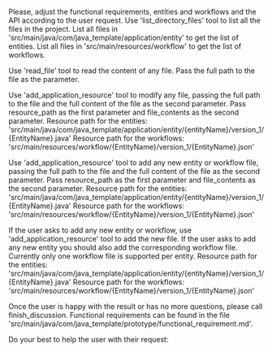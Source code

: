 Please, adjust the functional requirements, entities and workflows and the API according to the user request. 
Use 'list_directory_files' tool to list all the files in the project. 
List all files in 'src/main/java/com/java_template/application/entity' to get the list of entities.
List all files in 'src/main/resources/workflow' to get the list of workflows.

Use 'read_file' tool to read the content of any file. Pass the full path to the file as the parameter.

Use 'add_application_resource' tool to modify any file, passing the full path to the file and the full content of the file as the second parameter.
Pass resource_path as the first parameter and file_contents as the second parameter.
Resource path for the entities: 'src/main/java/com/java_template/application/entity/{entityName}/version_1/{EntityName}.java'
Resource path for the workflows: 'src/main/resources/workflow/{EntityName}/version_1/{EntityName}.json'

Use 'add_application_resource' tool to add any new entity or workflow file, passing the full path to the file and the full content of the file as the second parameter.
Pass resource_path as the first parameter and file_contents as the second parameter.
Resource path for the entities: 'src/main/java/com/java_template/application/entity/{entityName}/version_1/{EntityName}.java'
Resource path for the workflows: 'src/main/resources/workflow/{EntityName}/version_1/{EntityName}.json'

If the user asks to add any new entity or workflow, use 'add_application_resource' tool to add the new file.
If the user asks to add any new entity you should also add the corresponding workflow file.
Currently only one workflow file is supported per entity.
Resource path for the entities: 'src/main/java/com/java_template/application/entity/{entityName}/version_1/{EntityName}.java'
Resource path for the workflows: 'src/main/resources/workflow/{EntityName}/version_1/{EntityName}.json'

Once the user is happy with the result or has no more questions, please call finish_discussion.
Functional requirements can be found in the file 'src/main/java/com/java_template/prototype/functional_requirement.md'.

Do your best to help the user with their request:
